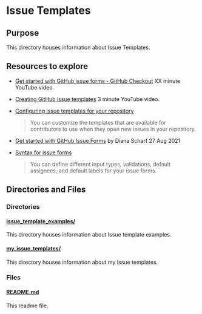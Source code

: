 # Issue Templates

## Purpose

This directory houses information about Issue Templates.

## Resources to explore

- [Get started with GitHub issue forms - GitHub Checkout](https://www.youtube.com/watch?v=qQE1BUkf2-s) XX minute YouTube video.

- [Creating GitHub issue templates](https://www.youtube.com/watch?v=iCNA_zyawi8) 3 minute YouTube video.

- [Configuring issue templates for your repository](https://docs.github.com/en/communities/using-templates-to-encourage-useful-issues-and-pull-requests/configuring-issue-templates-for-your-repository)

  > You can customize the templates that are available for contributors to use when they open new issues in your repository.

- [Get started with GitHub Issue Forms](https://beyondco.de/blog/github-issue-forms) by Diana Scharf 27 Aug 2021

- [Syntax for issue forms](https://docs.github.com/en/communities/using-templates-to-encourage-useful-issues-and-pull-requests/syntax-for-issue-forms)

  > You can define different input types, validations, default assignees, and default labels for your issue forms.

## Directories and Files

### Directories

#### [issue_template_examples/](./issue_template_examples/)

This directory houses information about Issue template examples.

#### [my_issue_templates/](./my_issue_templates/)

This directory houses information about my Issue templates.

### Files

#### [README.md](./README.md)

This readme file.
